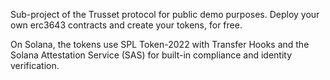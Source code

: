 Sub-project of the Trusset protocol for public demo purposes. Deploy your own erc3643 contracts and create your tokens, for free.

On Solana, the tokens use SPL Token-2022 with Transfer Hooks and the Solana Attestation Service (SAS) for built-in compliance and identity verification.
